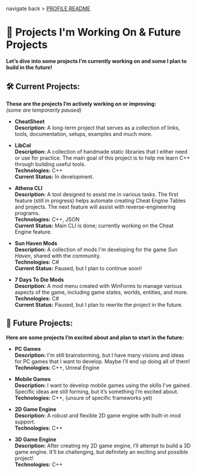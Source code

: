 navigate back > [PROFILE README](https://github.com/Rx4Byte)

# 🔨 Projects I'm Working On & Future Projects
**Let’s dive into some projects I’m currently working on and some I plan to build in the future!**

## 🛠️ Current Projects:
**These are the projects I’m actively working on or improving:**  
_(some are temporarily paused)_

* **CheatSheet**  
   **Description:** A long-term project that serves as a collection of links, tools, documentation, setups, examples and much more.  

* **LibCol**  
   **Description:** A collection of handmade static libraries that I either need or use for practice. The main goal of this project is to help me learn C++ through building useful tools.  
   **Technologies:** C++  
   **Current Status:** In development.

* **Athena CLI**  
   **Description:** A tool designed to assist me in various tasks. The first feature (still in progress) helps automate creating Cheat Engine Tables and projects. The next feature will assist with reverse-engineering programs.  
   **Technologies:** C++, JSON  
   **Current Status:** Main CLI is done; currently working on the Cheat Engine feature.

* **Sun Haven Mods**  
   **Description:** A collection of mods I'm developing for the game *Sun Haven*, shared with the community.  
   **Technologies:** C#  
   **Current Status:** Paused, but I plan to continue soon!

* **7 Days To Die Mods**  
   **Description:** A mod menu created with WinForms to manage various aspects of the game, including game states, worlds, entities, and more.  
   **Technologies:** C#  
   **Current Status:** Paused, but I plan to rewrite the project in the future.

## 🚀 Future Projects:
**Here are some projects I’m excited about and plan to start in the future:**  

* **PC Games**  
   **Description:** I'm still brainstorming, but I have many visions and ideas for PC games that I want to develop. Maybe I'll end up doing all of them!  
   **Technologies:** C++, Unreal Engine

* **Mobile Games**  
   **Description:** I want to develop mobile games using the skills I’ve gained. Specific ideas are still forming, but it’s something I’m excited about.  
   **Technologies:** C++, (unsure of specific frameworks yet)
   
* **2D Game Engine**  
   **Description:** A robust and flexible 2D game engine with built-in mod support.  
   **Technologies:** C++

* **3D Game Engine**  
   **Description:** After creating my 2D game engine, I’ll attempt to build a 3D game engine. It’ll be challenging, but definitely an exciting and possible project!  
   **Technologies:** C++
